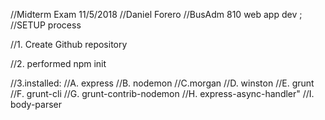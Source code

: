 //Midterm Exam 11/5/2018 
//Daniel Forero 
//BusAdm 810 web app dev
;
//SETUP process

//1.  Create Github repository

//2. performed npm init

//3.installed: 
//A. express 
//B. nodemon 
//C.morgan 
//D. winston 
//E. grunt 
//F. grunt-cli 
//G. grunt-contrib-nodemon 
//H. express-async-handler" 
//I. body-parser